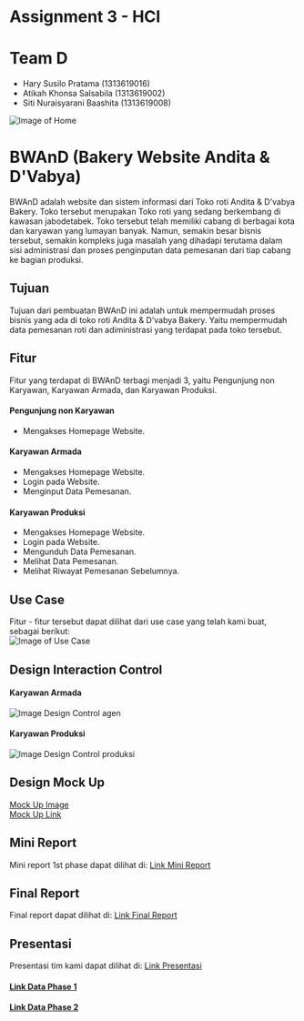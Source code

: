 # Assignment 3 - HCI

# Team D
- Hary Susilo Pratama (1313619016)
- Atikah Khonsa Salsabila (1313619002)
- Siti Nuraisyarani Baashita (1313619008)

![Image of Home](https://github.com/Nia2311/BWAnD-Bakery-Website-Andita-D-vabya-/blob/main/1st%20Phase/Mock%20Up%20UI/Home.png)
# BWAnD (Bakery Website Andita & D'Vabya)
BWAnD adalah website dan sistem informasi dari Toko roti Andita & D’vabya Bakery. Toko tersebut merupakan Toko roti yang sedang berkembang di kawasan jabodetabek. Toko tersebut telah memiliki cabang di berbagai kota dan karyawan yang lumayan banyak. Namun, semakin besar bisnis tersebut, semakin kompleks juga masalah yang dihadapi terutama dalam sisi administrasi dan proses penginputan data pemesanan dari tiap cabang ke bagian produksi.

## Tujuan
Tujuan dari pembuatan BWAnD ini adalah untuk mempermudah proses bisnis yang ada di toko roti Andita & D’vabya Bakery. Yaitu mempermudah data pemesanan roti dan adiministrasi yang terdapat pada toko tersebut.

## Fitur
Fitur yang terdapat di BWAnD terbagi menjadi 3, yaitu Pengunjung non Karyawan, Karyawan Armada, dan Karyawan Produksi.

#### Pengunjung non Karyawan
- Mengakses Homepage Website.

#### Karyawan Armada
- Mengakses Homepage Website.
- Login pada Website.
- Menginput Data Pemesanan.

#### Karyawan Produksi
- Mengakses Homepage Website.
- Login pada Website.
- Mengunduh Data Pemesanan.
- Melihat Data Pemesanan.
- Melihat Riwayat Pemesanan Sebelumnya.

## Use Case
Fitur - fitur tersebut dapat dilihat dari use case yang telah kami buat, sebagai berikut:<br>
![Image of Use Case](https://github.com/Nia2311/BWAnD-Bakery-Website-Andita-D-vabya-/blob/main/1st%20Phase/usecase.jpeg)

## Design Interaction Control
#### Karyawan Armada
![Image Design Control agen](https://github.com/Nia2311/BWAnD-Bakery-Website-Andita-D-vabya-/blob/main/1st%20Phase/Interaction%20Mock%20Up/interactionagen.jpeg)

#### Karyawan Produksi
![Image Design Control produksi](https://github.com/Nia2311/BWAnD-Bakery-Website-Andita-D-vabya-/blob/main/1st%20Phase/Interaction%20Mock%20Up/interactionproduksi.jpeg)

## Design Mock Up
[Mock Up Image](https://github.com/Nia2311/BWAnD-Bakery-Website-Andita-D-vabya-/tree/main/1st%20Phase/Mock%20Up%20UI)<br>
[Mock Up Link](https://github.com/Nia2311/BWAnD-Bakery-Website-Andita-D-vabya-/tree/main/1st%20Phase)

## Mini Report
Mini report 1st phase dapat dilihat di: [Link Mini Report](https://github.com/Nia2311/BWAnD-Bakery-Website-Andita-D-vabya-/blob/main/Mini%20Report/README.md)

## Final Report
Final report dapat dilihat di: [Link Final Report](https://github.com/Nia2311/BWAnD-Bakery-Website-Andita-D-vabya-/blob/main/Final%20Report/Final%20Report.pdf)

## Presentasi
Presentasi tim kami dapat dilihat di: [Link Presentasi](https://github.com/Nia2311/BWAnD-Bakery-Website-Andita-D-vabya-/tree/main/2nd%20Phase)

#### [Link Data Phase 1](https://github.com/Nia2311/BWAnD/tree/main/1st%20Phase)

#### [Link Data Phase 2](https://github.com/Nia2311/BWAnD/tree/main/2nd%20Phase)
